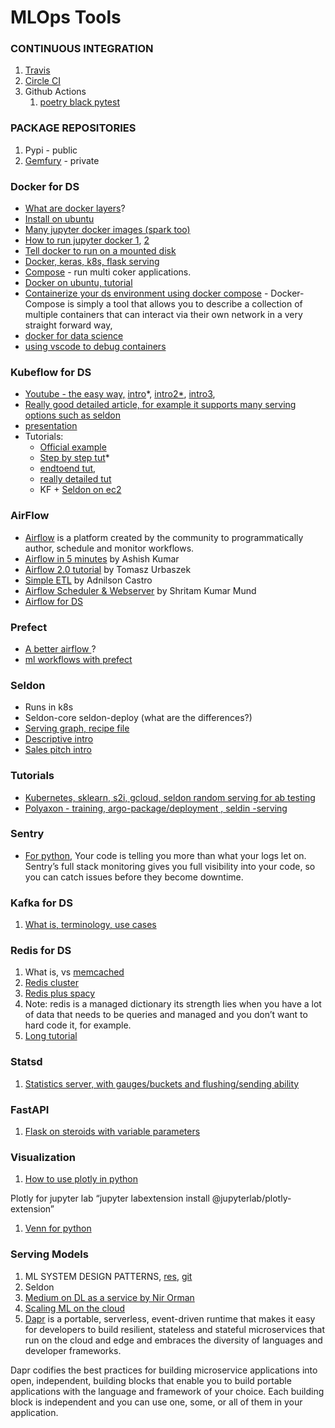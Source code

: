 # MLOps Tools

### CONTINUOUS INTEGRATION

1. [Travis](https://travis-ci.org/)
2. [Circle CI](https://circleci.com/)
3. Github Actions
   1. [poetry black pytest](https://medium.com/@vanflymen/blazing-fast-ci-with-github-actions-poetry-black-and-pytest-9e74299dd4a5)

### PACKAGE REPOSITORIES

1. Pypi - public
2. [Gemfury](https://gemfury.com/) - private

### Docker for DS

* [What are docker layers](https://medium.com/@jessgreb01/digging-into-docker-layers-c22f948ed612)?
* [Install on ubuntu](https://linuxconfig.org/how-to-install-docker-on-ubuntu-18-04-bionic-beaver)
* [Many jupyter docker images (spark too)](https://jupyter-docker-stacks.readthedocs.io/en/latest/using/selecting.html)
* [How to run jupyter docker 1](https://medium.com/@rahulvaish/jupyter-docker-badd38fd6b51), [2](https://medium.com/fundbox-engineering/overview-d3759e83969c)
* [Tell docker to run on a mounted disk](https://stackoverflow.com/questions/32070113/how-do-i-change-the-default-docker-container-location)
* [Docker, keras, k8s, flask serving](https://medium.com/analytics-vidhya/deploy-your-first-deep-learning-model-on-kubernetes-with-python-keras-flask-and-docker-575dc07d9e76)
* [Compose](https://docs.docker.com/compose/) - run multi coker applications.
* [Docker on ubuntu, tutorial](https://medium.com/fundbox-engineering/overview-d3759e83969c)
* [Containerize your ds environment using docker compose](https://towardsdatascience.com/containerize-your-whole-data-science-environment-or-anything-you-want-with-docker-compose-e962b8ce8ce5) - Docker-Compose is simply a tool that allows you to describe a collection of multiple containers that can interact via their own network in a very straight forward way,&#x20;
* [docker for data science](https://aoyilmaz.medium.com/docker-in-data-science-and-a-friendly-beginner-to-docker-186fafdfbdeb)
* [using vscode to debug containers](https://nirradi.medium.com/vsc-vs-pycharm-developing-inside-docker-containers-4892c83d30e4)

### Kubeflow for DS

* [Youtube - the easy way,](https://www.youtube.com/watch?v=P5wcE4IwKgQ) [intro](https://medium.com/@amina.alsherif/how-to-get-started-with-kubeflow-187792f3e99)\*, [intro2\*](https://kubernetes.io/blog/2017/12/introducing-kubeflow-composable/), [intro3](https://medium.com/better-programming/kubeflow-pipelines-with-gpus-1af6a74ec2a),
* [Really good detailed article, for example it supports many serving options such as seldon](https://ubuntu.com/blog/ml-serving-models-with-kubeflow-on-ubuntu-part-1)
* [presentation](https://www.oliverwyman.com/content/dam/oliver-wyman/v2/events/2018/March/Google\_London\_Event/Public%20Introduction%20to%20Kubeflow.pdf)
* Tutorials:
  * [Official example](https://github.com/kubeflow/example-seldon)
  * [Step by step tut](https://codelabs.developers.google.com/codelabs/cloud-kubeflow-e2e-gis/index.html?index=..%2F..index#0)\*
  * [endtoend tut](https://journal.arrikto.com/an-end-to-end-ml-pipeline-on-prem-notebooks-kubeflow-pipelines-on-the-new-minikf-ee618b7dc7de),&#x20;
  * [really detailed tut](https://towardsdatascience.com/how-to-create-and-deploy-a-kubeflow-machine-learning-pipeline-part-1-efea7a4b650f)
  * KF + [Seldon on ec2](https://docs.seldon.io/projects/seldon-core/en/latest/examples/kubeflow\_seldon\_e2e\_pipeline.html)

### AirFlow

* [Airflow](https://airflow.apache.org/) is a platform created by the community to programmatically author, schedule and monitor workflows.
* [Airflow in 5 minutes](https://medium.com/swlh/apache-airflow-in-5-minutes-c005b4b11b26) by Ashish Kumar
* [Airflow 2.0 tutorial](https://medium.com/apache-airflow/apache-airflow-2-0-tutorial-41329bbf7211) by Tomasz Urbaszek
* [Simple  ETL](https://adenilsoncastro.medium.com/apache-airflow-the-etl-02-f4ac25f4d9b4) by Adnilson Castro
* [Airflow Scheduler & Webserver](https://medium.com/analytics-vidhya/manage-your-workflows-with-apache-airflow-e7b0e45544a8) by Shritam Kumar Mund &#x20;
* [Airflow for DS](https://towardsdatascience.com/apache-airflow-for-data-science-how-to-write-your-first-dag-in-10-minutes-9d6e884def72)

### Prefect

* [A better airflow ](http://airflow)?
* [ml workflows with prefect](https://www.youtube.com/watch?v=SP6WqCRUkNc)

### Seldon&#x20;

* Runs in k8s
* Seldon-core seldon-deploy (what are the differences?)
* [Serving graph, recipe file](https://becominghuman.ai/seldon-inference-graph-pipelined-model-serving-211c6b095f62)
* [Descriptive intro ](https://medium.com/seldon-open-source-machine-learning/introducing-seldon-core-machine-learning-deployment-for-kubernetes-e10e94c19fd8)
* [Sales pitch intro](https://medium.com/seldon-open-source-machine-learning/introducing-seldon-deploy-c390d11af20c)

### Tutorials&#x20;

* [Kubernetes, sklearn, s2i, gcloud, seldon random serving for ab testing](https://medium.com/analytics-vidhya/manage-ml-deployments-like-a-boss-deploy-your-first-ab-test-with-sklearn-kubernetes-and-b10ae0819dfe)
* [Polyaxon - training, argo-package/deployment , seldin -serving](https://medium.com/analytics-vidhya/polyaxon-argo-and-seldon-for-model-training-package-and-deployment-in-kubernetes-fa089ba7d60b)

### Sentry

* [For python,](https://sentry.io/for/python/) Your code is telling you more than what your logs let on. Sentry’s full stack monitoring gives you full visibility into your code, so you can catch issues before they become downtime.

### Kafka for DS

1. [What is, terminology, use cases](https://sookocheff.com/post/kafka/kafka-in-a-nutshell/)

### Redis for DS

1. What is, vs [memcached](https://medium.com/@pankaj.itdeveloper/memcached-vs-redis-which-one-to-choose-d5177482dc42)
2. [Redis cluster](https://medium.com/@inthujan/introduction-to-redis-redis-cluster-6c7760c8ebbc)
3. [Redis plus spacy](https://towardsdatascience.com/spacy-redis-magic-60f25c21303d)
4. Note: redis is a managed dictionary its strength lies when you have a lot of data that needs to be queries and managed and you don’t want to hard code it, for example.
5. [Long tutorial](https://realpython.com/python-redis/)

### Statsd

1. [Statistics server, with gauges/buckets and flushing/sending ability](https://github.com/statsd/statsd/blob/master/examples/python\_example.py)

### FastAPI

1. [Flask on steroids with variable parameters](https://fastapi.tiangolo.com/alternatives/)

### Visualization

1. [How to use plotly in python](https://plot.ly/python/ipython-notebook-tutorial/)

Plotly for jupyter lab “jupyter labextension install @jupyterlab/plotly-extension”

1. [Venn for python](http://ow-to-create-and-customize-venn-diagrams-in-python-263555527305)

### Serving Models

1. ML SYSTEM DESIGN PATTERNS, [res](https://docs.google.com/presentation/d/1pSkklHkBySMnJNODshW8NZVpBSqOsbJBWeEq8RrS0M4/edit#slide=id.g81f938aa2b\_0\_47), [git](https://github.com/mercari/ml-system-design-pattern)
2. Seldon
3. [Medium on DL as a service by Nir Orman](https://towardsdatascience.com/serving-deep-learning-algorithms-as-a-service-6aa610368fde)
4. [Scaling ML on the cloud](https://towardsdatascience.com/scalable-efficient-big-data-analytics-machine-learning-pipeline-architecture-on-cloud-4d59efc092b5)
5. [Dapr](https://github.com/dapr/dapr) is a portable, serverless, event-driven runtime that makes it easy for developers to build resilient, stateless and stateful microservices that run on the cloud and edge and embraces the diversity of languages and developer frameworks.

Dapr codifies the best practices for building microservice applications into open, independent, building blocks that enable you to build portable applications with the language and framework of your choice. Each building block is independent and you can use one, some, or all of them in your application.

